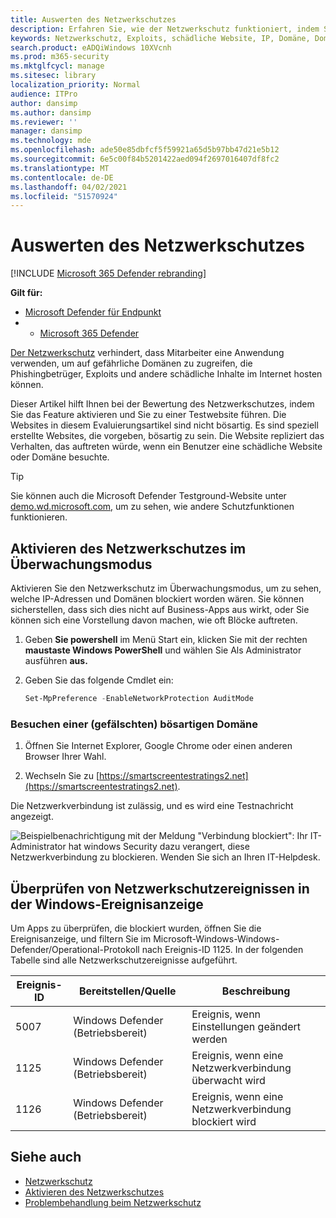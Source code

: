 ```yaml
---
title: Auswerten des Netzwerkschutzes
description: Erfahren Sie, wie der Netzwerkschutz funktioniert, indem Sie gängige Szenarien testen, vor denen er schützt.
keywords: Netzwerkschutz, Exploits, schädliche Website, IP, Domäne, Domänen, Evaluieren, Testen, Demo
search.product: eADQiWindows 10XVcnh
ms.prod: m365-security
ms.mktglfcycl: manage
ms.sitesec: library
localization_priority: Normal
audience: ITPro
author: dansimp
ms.author: dansimp
ms.reviewer: ''
manager: dansimp
ms.technology: mde
ms.openlocfilehash: ade50e85dbfcf5f59921a65d5b97bb47d21e5b12
ms.sourcegitcommit: 6e5c00f84b5201422aed094f2697016407df8fc2
ms.translationtype: MT
ms.contentlocale: de-DE
ms.lasthandoff: 04/02/2021
ms.locfileid: "51570924"
---
```

# <a name="evaluate-network-protection"></a>Auswerten des Netzwerkschutzes

[!INCLUDE [Microsoft 365 Defender rebranding](../../includes/microsoft-defender.md)]

**Gilt für:**
- [Microsoft Defender für Endpunkt](https://go.microsoft.com/fwlink/?linkid=2154037)
- - [Microsoft 365 Defender](https://go.microsoft.com/fwlink/?linkid=2118804)

[Der Netzwerkschutz](network-protection.md) verhindert, dass Mitarbeiter eine Anwendung verwenden, um auf gefährliche Domänen zu zugreifen, die Phishingbetrüger, Exploits und andere schädliche Inhalte im Internet hosten können.

Dieser Artikel hilft Ihnen bei der Bewertung des Netzwerkschutzes, indem Sie das Feature aktivieren und Sie zu einer Testwebsite führen. Die Websites in diesem Evaluierungsartikel sind nicht bösartig. Es sind speziell erstellte Websites, die vorgeben, bösartig zu sein. Die Website repliziert das Verhalten, das auftreten würde, wenn ein Benutzer eine schädliche Website oder Domäne besuchte.

> [!TIP]
> Sie können auch die Microsoft Defender Testground-Website unter [demo.wd.microsoft.com,](https://demo.wd.microsoft.com?ocid=cx-wddocs-testground) um zu sehen, wie andere Schutzfunktionen funktionieren.

## <a name="enable-network-protection-in-audit-mode"></a>Aktivieren des Netzwerkschutzes im Überwachungsmodus

Aktivieren Sie den Netzwerkschutz im Überwachungsmodus, um zu sehen, welche IP-Adressen und Domänen blockiert worden wären. Sie können sicherstellen, dass sich dies nicht auf Business-Apps aus wirkt, oder Sie können sich eine Vorstellung davon machen, wie oft Blöcke auftreten.

1. Geben **Sie powershell** im Menü Start ein, klicken Sie mit der rechten **maustaste Windows PowerShell** und wählen Sie Als Administrator ausführen **aus.**
2. Geben Sie das folgende Cmdlet ein:

    ```PowerShell
    Set-MpPreference -EnableNetworkProtection AuditMode
    ```

### <a name="visit-a-fake-malicious-domain"></a>Besuchen einer (gefälschten) bösartigen Domäne

1. Öffnen Sie Internet Explorer, Google Chrome oder einen anderen Browser Ihrer Wahl.

1. Wechseln Sie zu [https://smartscreentestratings2.net](https://smartscreentestratings2.net).

Die Netzwerkverbindung ist zulässig, und es wird eine Testnachricht angezeigt.

![Beispielbenachrichtigung mit der Meldung "Verbindung blockiert": Ihr IT-Administrator hat windows Security dazu verangert, diese Netzwerkverbindung zu blockieren. Wenden Sie sich an Ihren IT-Helpdesk.](/microsoft-365/security/defender-endpoint/images/np-notif)

## <a name="review-network-protection-events-in-windows-event-viewer"></a>Überprüfen von Netzwerkschutzereignissen in der Windows-Ereignisanzeige

Um Apps zu überprüfen, die blockiert wurden, öffnen Sie die Ereignisanzeige, und filtern Sie im Microsoft-Windows-Windows-Defender/Operational-Protokoll nach Ereignis-ID 1125. In der folgenden Tabelle sind alle Netzwerkschutzereignisse aufgeführt.

| Ereignis-ID | Bereitstellen/Quelle | Beschreibung |
|-|-|-|
|5007 | Windows Defender (Betriebsbereit) | Ereignis, wenn Einstellungen geändert werden |
|1125 | Windows Defender (Betriebsbereit) | Ereignis, wenn eine Netzwerkverbindung überwacht wird |
|1126 | Windows Defender (Betriebsbereit) | Ereignis, wenn eine Netzwerkverbindung blockiert wird |

## <a name="see-also"></a>Siehe auch

* [Netzwerkschutz](network-protection.md)
* [Aktivieren des Netzwerkschutzes](enable-network-protection.md)
* [Problembehandlung beim Netzwerkschutz](troubleshoot-np.md)

